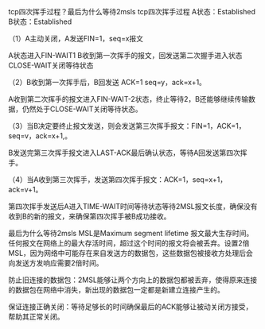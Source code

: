 tcp四次挥手过程？最后为什么等待2msls
tcp四次挥手过程
A状态：Established B状态：Established

（1）A主动关闭，A发送FIN=1，seq=x报文

A状态进入FIN-WAIT1 B收到第一次挥手的报文，回发送第二次握手进入状态CLOSE-WAIT关闭等待状态

（2）B收到第一次挥手后，B回发送 ACK=1 seq=y，ack=x+1。

A收到第二次挥手的报文进入FIN-WAIT-2状态，终止等待2，B还能够继续传输数据，仍然处于CLOSE-WAIT关闭等待状态。

（3）当B决定要终止报文发送，则会发送第三次挥手报文：FIN=1，ACK=1，seq=v，ack=x+1,。

B发送完第三次挥手报文进入LAST-ACK最后确认状态，等待A回发送第四次挥手。

（4）当A收到第三次挥手，发送第四次挥手报文：ACK=1，seq=x+1，ack=v+1。

第四次挥手发送后A进入TIME-WAIT时间等待状态等待2MSL报文长度，确保没有收到B的新的报文，来确保第四次挥手被B成功接收。

最后为什么等待2msls
MSL是Maximum segment lifetime 报文最大生存时间。任何报文在网络上的最大存活时间，超过这个时间的报文将会被丢弃。设置2倍MSL，因为网络中可能存在来自发送方的数据包，这些数据包被接收方处理后会向发送方发响应需要2倍时间。

防止旧连接的数据包：2MSL能够让两个方向上的数据包都被丢弃，使得原来连接的数据包在网络中消失，新出现的数据包一定都是新建立连接产生的。

保证连接正确关闭：等待足够长的时间确保最后的ACK能够让被动关闭方接受，帮助其正常关闭。
